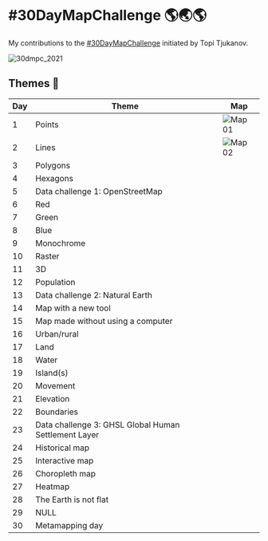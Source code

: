 # #30DayMapChallenge 🌎🌏🌎

My contributions to the [#30DayMapChallenge](https://twitter.com/tjukanov/status/1443868144905428992) initiated by Topi Tjukanov.

![30dmpc_2021](https://user-images.githubusercontent.com/21320677/140099900-6ce33bf2-b222-483f-a0fb-6af1c72ed080.png)



## Themes 📆

| **Day** | **Theme** | **Map** |
| --- | --- | --- |
| 1 | Points | ![Map 01](https://user-images.githubusercontent.com/21320677/139735196-746a401b-6575-4cf0-b3f5-156390d2a654.jpg) |
| 2 | Lines | ![Map 02](https://user-images.githubusercontent.com/21320677/139955738-c1ced475-0bee-4b3f-903b-9e10aef08a0c.jpg) |
| 3 | Polygons |  |
| 4 | Hexagons |
| 5 | Data challenge 1: OpenStreetMap |
| 6 | Red |
| 7 | Green |
| 8 | Blue |
| 9 | Monochrome |
| 10 | Raster |
| 11 | 3D |
| 12 | Population |
| 13 | Data challenge 2: Natural Earth |
| 14 | Map with a new tool	|
| 15 | Map made without using a computer	|
| 16 | Urban/rural	|
| 17 | Land |
| 18 | Water |
| 19 | Island(s)	|
| 20 | Movement |
| 21 | Elevation |
| 22 | Boundaries |
| 23 | Data challenge 3: GHSL Global Human Settlement Layer	|
| 24 | Historical map	|
| 25 | Interactive map	|
| 26 | Choropleth map	|
| 27 | Heatmap |
| 28 | The Earth is not flat	|
| 29 | NULL |
| 30 | Metamapping day	|
